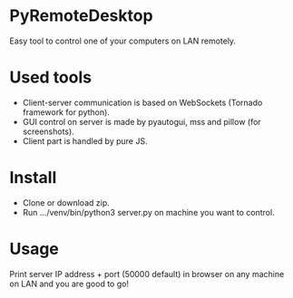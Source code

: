 # PyRemoteDesktop
Easy tool to control one of your computers on LAN remotely.

# Used tools
* Client-server communication is based on WebSockets (Tornado framework for python).
* GUI control on server is made by pyautogui, mss and pillow (for screenshots).
* Client part is handled by pure JS.
# Install
* Clone or download zip.
* Run .../venv/bin/python3 server.py on machine you want to control.
# Usage
Print server IP address + port (50000 default) in browser on any machine on LAN and you are good to go!
